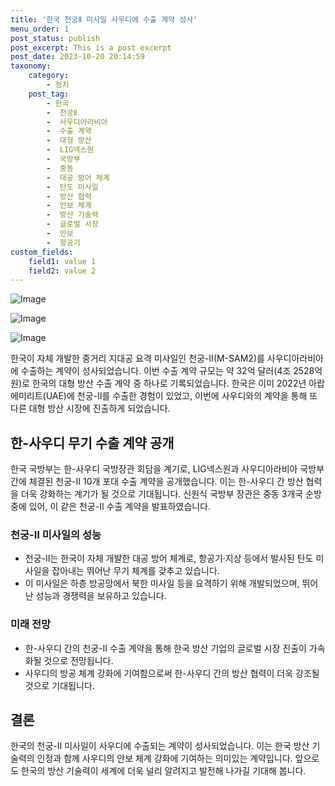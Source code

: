 ```yaml
---
title: '한국 천궁Ⅱ 미사일 사우디에 수출 계약 성사'
menu_order: 1
post_status: publish
post_excerpt: This is a post excerpt
post_date: 2023-10-20 20:14:59
taxonomy:
    category:
        - 정치
    post_tag:
        - 한국
        -  천궁Ⅱ
        -  사우디아라비아
        -  수출 계약
        -  대형 방산
        -  LIG넥스원
        -  국방부
        -  중동
        -  대공 방어 체계
        -  탄도 미사일
        -  방산 협력
        -  안보 체계
        -  방산 기술력
        -  글로벌 시장
        -  안보
        -  항공기
custom_fields:
    field1: value 1
    field2: value 2
---
```


![Image](https://imgnews.pstatic.net/image/025/2024/02/06/0003340064_001_20240206213501117.jpg?type=w647)

![Image](https://imgnews.pstatic.net/image/025/2024/02/06/0003340064_002_20240206213501141.jpg?type=w647)

![Image](https://imgnews.pstatic.net/image/025/2024/02/06/0003340064_003_20240206213501171.jpg?type=w647)


한국이 자체 개발한 중거리 지대공 요격 미사일인 천궁-Ⅱ(M-SAM2)를 사우디아라비아에 수출하는 계약이 성사되었습니다. 이번 수출 계약 규모는 약 32억 달러(4조 2528억원)로 한국의 대형 방산 수출 계약 중 하나로 기록되었습니다. 한국은 이미 2022년 아랍에미리트(UAE)에 천궁-Ⅱ를 수출한 경험이 있었고, 이번에 사우디와의 계약을 통해 또 다른 대형 방산 시장에 진출하게 되었습니다.

## 한-사우디 무기 수출 계약 공개
한국 국방부는 한-사우디 국방장관 회담을 계기로, LIG넥스원과 사우디아라비아 국방부 간에 체결된 천궁-Ⅱ 10개 포대 수출 계약을 공개했습니다. 이는 한-사우디 간 방산 협력을 더욱 강화하는 계기가 될 것으로 기대됩니다. 신원식 국방부 장관은 중동 3개국 순방 중에 있어, 이 같은 천궁-Ⅱ 수출 계약을 발표하였습니다.

### 천궁-Ⅱ 미사일의 성능
- 천궁-Ⅱ는 한국이 자체 개발한 대공 방어 체계로, 항공기·지상 등에서 발사된 탄도 미사일을 잡아내는 뛰어난 무기 체계를 갖추고 있습니다.
- 이 미사일은 하층 방공망에서 북한 미사일 등을 요격하기 위해 개발되었으며, 뛰어난 성능과 경쟁력을 보유하고 있습니다.

### 미래 전망
- 한-사우디 간의 천궁-Ⅱ 수출 계약을 통해 한국 방산 기업의 글로벌 시장 진출이 가속화될 것으로 전망됩니다.
- 사우디의 방공 체계 강화에 기여함으로써 한-사우디 간의 방산 협력이 더욱 강조될 것으로 기대됩니다.

## 결론
한국의 천궁-Ⅱ 미사일이 사우디에 수출되는 계약이 성사되었습니다. 이는 한국 방산 기술력의 인정과 함께 사우디의 안보 체계 강화에 기여하는 의미있는 계약입니다. 앞으로도 한국의 방산 기술력이 세계에 더욱 널리 알려지고 발전해 나가길 기대해 봅니다.
